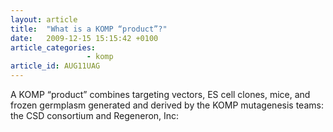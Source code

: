 ```yaml
---
layout: article
title:  "What is a KOMP “product”?"
date:   2009-12-15 15:15:42 +0100
article_categories:
                 - komp
article_id: AUG11UAG
---
```


A KOMP “product” combines targeting vectors, ES cell clones, mice, and frozen germplasm generated and derived by the KOMP mutagenesis teams: the CSD consortium and Regeneron, Inc: